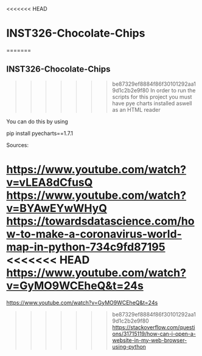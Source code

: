 
<<<<<<< HEAD
# INST326-Chocolate-Chips
=======
## INST326-Chocolate-Chips
>>>>>>> be87329ef8884f86f30101292aa19d1c2b2e9f80
In order to run the scripts for this project you must have pye charts installed aswell as an HTML reader

You can do this by using 

pip install pyecharts==1.7.1


Sources:

https://www.youtube.com/watch?v=vLEA8dCfusQ
https://www.youtube.com/watch?v=BYAwEYwWHyQ
https://towardsdatascience.com/how-to-make-a-coronavirus-world-map-in-python-734c9fd87195
<<<<<<< HEAD
https://www.youtube.com/watch?v=GyMO9WCEheQ&t=24s
=======
https://www.youtube.com/watch?v=GyMO9WCEheQ&t=24s
>>>>>>> be87329ef8884f86f30101292aa19d1c2b2e9f80
https://stackoverflow.com/questions/31715119/how-can-i-open-a-website-in-my-web-browser-using-python
